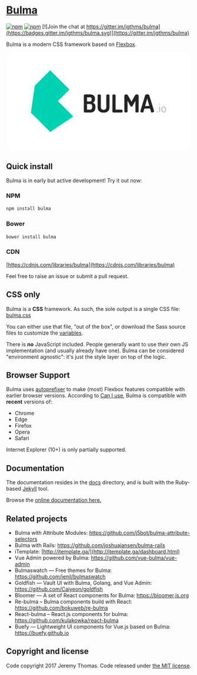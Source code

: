 # [Bulma](http://bulma.io)

[![npm](https://img.shields.io/npm/v/bulma.svg)](https://www.npmjs.com/package/bulma)
[![npm](https://img.shields.io/npm/dm/bulma.svg)](https://www.npmjs.com/package/bulma)
[![Join the chat at https://gitter.im/jgthms/bulma](https://badges.gitter.im/jgthms/bulma.svg)](https://gitter.im/jgthms/bulma)

Bulma is a modern CSS framework based on [Flexbox](https://developer.mozilla.org/en-US/docs/Web/CSS/CSS_Flexible_Box_Layout/Using_CSS_flexible_boxes).

[![Bulma: a Flexbox CSS framework](https://raw.githubusercontent.com/jgthms/bulma/master/docs/images/bulma-banner.png)](http://bulma.io)

## Quick install

Bulma is in early but active development! Try it out now:

### NPM

```sh
npm install bulma
```

### Bower

```sh
bower install bulma
```

### CDN

[https://cdnjs.com/libraries/bulma](https://cdnjs.com/libraries/bulma)

Feel free to raise an issue or submit a pull request.

## CSS only

Bulma is a **CSS** framework. As such, the sole output is a single CSS file: [bulma.css](https://github.com/jgthms/bulma/blob/master/css/bulma.css)

You can either use that file, "out of the box", or download the Sass source files to customize the [variables](http://bulma.io/documentation/overview/variables/).

There is **no** JavaScript included. People generally want to use their own JS implementation (and usually already have one). Bulma can be considered "environment agnostic": it's just the style layer on top of the logic.

## Browser Support

Bulma uses [autoprefixer](https://github.com/postcss/autoprefixer) to make (most) Flexbox features compatible with earlier browser versions. According to [Can I use](http://caniuse.com/#feat=flexbox), Bulma is compatible with **recent** versions of:

* Chrome
* Edge
* Firefox
* Opera
* Safari

Internet Explorer (10+) is only partially supported.

## Documentation

The documentation resides in the [docs](docs) directory, and is built with the Ruby-based [Jekyll](https://jekyllrb.com/) tool.

Browse the [online documentation here.](http://bulma.io/documentation/overview/start/)

## Related projects

* Bulma with Attribute Modules: https://github.com/j5bot/bulma-attribute-selectors
* Bulma with Rails: https://github.com/joshuajansen/bulma-rails
* iTemplate: [http://itemplate.ga/](http://itemplate.ga/dashboard.html)
* Vue Admin powered by Bulma: https://github.com/vue-bulma/vue-admin
* Bulmaswatch — Free themes for Bulma: https://github.com/jenil/bulmaswatch
* Goldfish — Vault UI with Bulma, Golang, and Vue Admin: https://github.com/Caiyeon/goldfish
* Bloomer — A set of React components for Bulma: https://bloomer.js.org
* Re-bulma – Bulma components build with React: https://github.com/bokuweb/re-bulma
* React-bulma – React.js components for bulma: https://github.com/kulakowka/react-bulma
* Buefy — Lightweight UI components for Vue.js based on Bulma: https://buefy.github.io

## Copyright and license

Code copyright 2017 Jeremy Thomas. Code released under [the MIT license](https://github.com/jgthms/bulma/blob/master/LICENSE).
